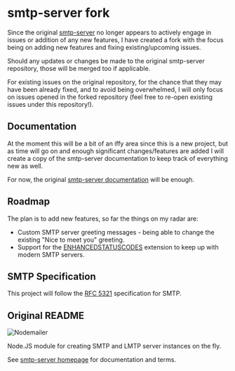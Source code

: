 # smtp-server fork
Since the original [smtp-server](https://github.com/nodemailer/smtp-server) no longer appears to actively engage in issues or addition of any new features, I have created a fork with the focus being on adding new features and fixing existing/upcoming issues.

Should any updates or changes be made to the original smtp-server repository, those will be merged too if applicable.

For existing issues on the original repository, for the chance that they may have been already fixed, and to avoid being overwhelmed, I will only focus on issues opened in the forked repository (feel free to re-open existing issues under this repository!).

## Documentation
At the moment this will be a bit of an iffy area since this is a new project, but as time will go on and enough significant changes/features are added I will create a copy of the smtp-server documentation to keep track of everything new as well.

For now, the original [smtp-server documentation](https://nodemailer.com/extras/smtp-server/) will be enough. 

## Roadmap
The plan is to add new features, so far the things on my radar are:
- Custom SMTP server greeting messages - being able to change the existing "Nice to meet you" greeting.
- Support for the [ENHANCEDSTATUSCODES](https://www.iana.org/assignments/smtp-enhanced-status-codes/smtp-enhanced-status-codes.xhtml) extension to keep up with modern SMTP servers.

## SMTP Specification
This project will follow the [RFC 5321](https://datatracker.ietf.org/doc/html/rfc5321) specification for SMTP.

## Original README



![Nodemailer](https://raw.githubusercontent.com/nodemailer/nodemailer/master/assets/nm_logo_200x136.png)

Node.JS module for creating SMTP and LMTP server instances on the fly.

See [smtp-server homepage](https://nodemailer.com/extras/smtp-server/) for documentation and terms.
